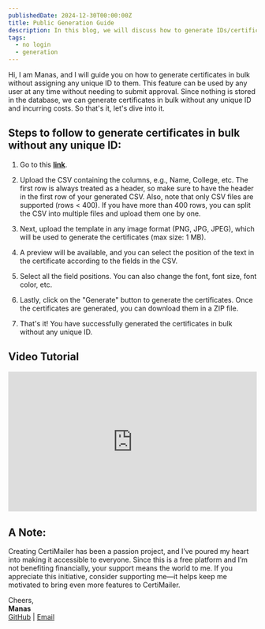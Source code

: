 ```yaml
---
publishedDate: 2024-12-30T00:00:00Z
title: Public Generation Guide
description: In this blog, we will discuss how to generate IDs/certificates in bulk without assigning a unique ID to them.
tags:
  - no login
  - generation
---
```


Hi, I am Manas, and I will guide you on how to generate certificates in bulk without assigning any unique ID to them. This feature can be used by any user at any time without needing to submit approval. Since nothing is stored in the database, we can generate certificates in bulk without any unique ID and incurring costs. So that's it, let's dive into it.

## Steps to follow to generate certificates in bulk without any unique ID:

1. Go to this **[link](https://certimailer.xyz/generate)**.

2. Upload the CSV containing the columns, e.g., Name, College, etc. The first row is always treated as a header, so make sure to have the header in the first row of your generated CSV. Also, note that only CSV files are supported (rows < 400). If you have more than 400 rows, you can split the CSV into multiple files and upload them one by one.

3. Next, upload the template in any image format (PNG, JPG, JPEG), which will be used to generate the certificates (max size: 1 MB).

4. A preview will be available, and you can select the position of the text in the certificate according to the fields in the CSV.

5. Select all the field positions. You can also change the font, font size, font color, etc.

6. Lastly, click on the "Generate" button to generate the certificates. Once the certificates are generated, you can download them in a ZIP file.

7. That's it! You have successfully generated the certificates in bulk without any unique ID.

## Video Tutorial

<div style="position: relative; width: 100%; padding-bottom: 56.25%; height: 0; overflow: hidden;">
  <iframe 
    src="https://www.youtube.com/embed/eSCPLJq92aI?si=-XWU8AadoHj5gjy_" 
    title="YouTube video player" 
    frameborder="0" 
    allow="accelerometer; autoplay; clipboard-write; encrypted-media; gyroscope; picture-in-picture; web-share" 
    referrerpolicy="strict-origin-when-cross-origin" 
    allowfullscreen 
    style="position: absolute; top: 0; left: 0; width: 100%; height: 100%;">
  </iframe>
</div>

## A Note:

Creating CertiMailer has been a passion project, and I’ve poured my heart into making it accessible to everyone. Since this is a free platform and I’m not benefiting financially, your support means the world to me. If you appreciate this initiative, consider supporting me—it helps keep me motivated to bring even more features to CertiMailer.

Cheers,  
**Manas**  
[GitHub](https://github.com/scienmanas) | [Email](mailto:iamscientistmanas@gmail.com)